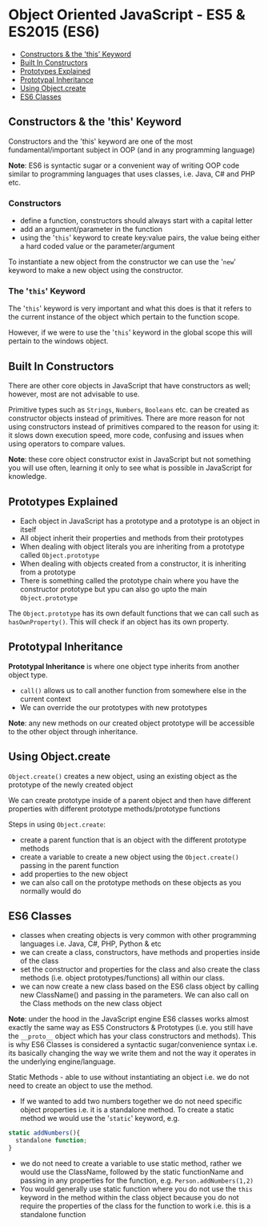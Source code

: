 # Object Oriented JavaScript - ES5 & ES2015 (ES6)

- [Constructors & the 'this' Keyword](#constructors--the-this-keyword)
- [Built In Constructors](#built-in-constructors)
- [Prototypes Explained](#prototypes-explained)
- [Prototypal Inheritance](#prototypal-inheritance)
- [Using Object.create](#using-objectcreate)
- [ES6 Classes](#es6-classes)


## Constructors & the 'this' Keyword

Constructors and the 'this' keyword are one of the most fundamental/important subject in OOP (and in any programming language)

**Note**: ES6 is syntactic sugar or a convenient way of writing OOP code similar to programming languages that uses classes, i.e. Java, C# and PHP etc.

### Constructors

- define a function, constructors should always start with a capital letter
- add an argument/parameter in the function
- using the '`this`' keyword to create key:value pairs, the value being either a hard coded value or the parameter/argument

To instantiate a new object from the constructor we can use the '`new`' keyword to make a new object using the constructor.

### The '`this`' Keyword

The '`this`' keyword is very important and what this does is that it refers to the current instance of the object which pertain to the function scope.

However, if we were to use the '`this`' keyword in the global scope this will pertain to the windows object.


## Built In Constructors

There are other core objects in JavaScript that have constructors as well; however, most are not advisable to use. 

Primitive types such as `Strings`, `Numbers`, `Booleans` etc. can be created as constructor objects instead of primitives. There are more reason for not using constructors instead of primitives compared to the reason for using it: it slows down execution speed, more code, confusing and issues when using operators to compare values.

**Note**: these core object constructor exist in JavaScript but not something you will use often, learning it only to see what is possible in JavaScript for knowledge.


## Prototypes Explained

- Each object in JavaScript has a prototype and a prototype is an object in itself
- All object inherit their properties and methods from their prototypes
- When dealing with object literals you are inheriting from a prototype called `Object.prototype`
- When dealing with objects created from a constructor, it is inheriting from a prototype
- There is something called the prototype chain where you have the constructor prototype but ypu can also go upto the main `Object.prototype`

The `Object.prototype` has its own default functions that we can call such as `hasOwnProperty()`. This will check if an object has its own property.


## Prototypal Inheritance

**Prototypal Inheritance** is where one object type inherits from another object type.

- `call()` allows us to call another function from somewhere else in the current context
- We can override the our prototypes with new prototypes 

**Note**: any new methods on our created object prototype will be accessible to the other object through inheritance.


## Using Object.create

`Object.create()` creates a new object, using an existing object as the prototype of the newly created object

We can create prototype inside of a parent object and then have different properties with different prototype methods/prototype functions

Steps in using `Object.create`:

- create a parent function that is an object with the different prototype methods
- create a variable to create a new object using the `Object.create()` passing in the parent function
- add properties to the new object
- we can also call on the prototype methods on these objects as you normally would do


## ES6 Classes

- classes when creating objects is very common with other programming languages i.e. Java, C#, PHP, Python & etc
- we can create a class, constructors, have methods and properties inside of the class
- set the constructor and properties for the class and also create the class methods (i.e. object prototypes/functions) all within our class.
- we can now create a new class based on the ES6 class object by calling new ClassName() and passing in the parameters. We can also call on the Class methods on the new class object

**Note**: under the hood in the JavaScript engine ES6 classes works almost exactly the same way as ES5 Constructors & Prototypes (i.e. you still have the `__proto__` object which has your class constructors and methods). This is why ES6 Classes is considered a syntactic sugar/convenience syntax i.e. its basically changing the way we write them and not the way it operates in the underlying engine/language.

Static Methods - able to use without instantiating an object i.e. we do not need to create an object to use the method.

- If we wanted to add two numbers together we do not need specific object properties i.e. it is a standalone method. To create a static method we would use the '`static`' keyword, e.g.

```js
static addNumbers(){
  standalone function;
}
```

- we do not need to create a variable to use static method, rather we would use the ClassName, followed by the static functionName and passing in any properties for the function, e.g. `Person.addNumbers(1,2)`
- You would generally use static function where you do not use the `this` keyword in the method within the class object because you do not require the properties of the class for the function to work i.e. this is a standalone function
